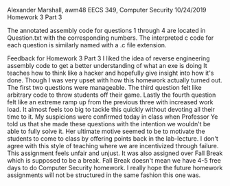 Alexander Marshall, awm48
EECS 349, Computer Security
10/24/2019
Homework 3 Part 3

The annotated assembly code for questions 1 through 4 are located in Question.txt with the corresponding numbers.
The interpreted c code for each question is similarly named with a .c file extension.

Feedback for Homework 3 Part 3
I liked the idea of reverse engineering assembly code to get a better understanding of what an exe is doing
It teaches how to think like a hacker and hopefully give insight into how it's done. Though I was very upset with how this homework actually turned out.
The first two questions were manageable. The third question felt like arbitrary code to throw students off their game.
Lastly the fourth question felt like an extreme ramp up from the previous three with increased work load. It almost feels too big to tackle this quickly without devoting all their time to it.
My suspicions were confirmed today in class when Professor Ye told us that she made these questions with the intention we wouldn't be able to fully solve it.
Her ultimate motive seemed to be to motivate the students to come to class by offering points back in the lab-lecture.
I don't agree with this style of teaching where we are incentivized through failure. This assignment feels unfair and unjust. 
It was also assigned over Fall Break which is supposed to be a break. Fall Break doesn't mean we have 4-5 free days to do Computer Security homework.
I really hope the future homework assignments will not be structured in the same fashion this one was.